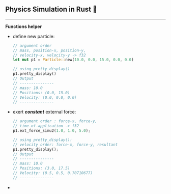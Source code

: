## Physics Simulation in Rust 🦀
---
**Functions helper**
- define new particle:
  ```rust
  // argument order
  // mass, position-x, position-y, 
  // velocity-x, velocity-y -> f32
  let mut p1 = Particle::new(10.0, 0.0, 15.0, 0.0, 0.0)

  // using pretty_display()
  p1.pretty_display()
  // Output
  // ---------------
  // mass: 10.0
  // Positions: (0.0, 15.0)
  // Velocity: (0.0, 0.0, 0.0)
  // ---------------
  ```
- exert __*constant*__ external force:
  ```rust
  // argument order : force-x, force-y, 
  // time-of-application -> f32
  p1.ext_force_simu2(1.0, 1.0, 5.0);

  // using pretty_display():
  // velocity order: force-x, force-y, resultant
  p1.pretty_display();
  // Output
  // ---------------
  // mass: 10.0
  // Positions: (3.0, 17.5)
  // Velocity: (0.5, 0.5, 0.70710677)
  // ---------------
  ```
- 